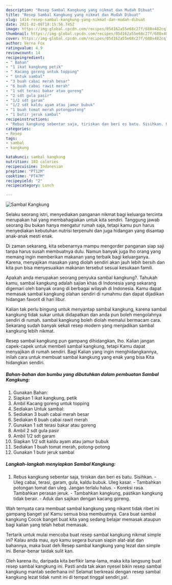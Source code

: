 ```yaml
---
description: "Resep Sambal Kangkung yang nikmat dan Mudah Dibuat"
title: "Resep Sambal Kangkung yang nikmat dan Mudah Dibuat"
slug: 1414-resep-sambal-kangkung-yang-nikmat-dan-mudah-dibuat
date: 2021-02-08T18:15:56.745Z
image: https://img-global.cpcdn.com/recipes/05d162a55e68c27f/680x482cq70/sambal-kangkung-foto-resep-utama.jpg
thumbnail: https://img-global.cpcdn.com/recipes/05d162a55e68c27f/680x482cq70/sambal-kangkung-foto-resep-utama.jpg
cover: https://img-global.cpcdn.com/recipes/05d162a55e68c27f/680x482cq70/sambal-kangkung-foto-resep-utama.jpg
author: Verna Fox
ratingvalue: 4.9
reviewcount: 14
recipeingredient:
- " Bahan"
- "1 ikat kangkung petik"
- " Kacang goreng untuk topping"
- " Untuk sambal"
- "3 buah cabai merah besar"
- "6 buah cabai rawit merah"
- "1 sdt terasi bakar atau goreng"
- "2 sdt gula pasir"
- "1/2 sdt garam"
- "1/2 sdt kaldu ayam atau jamur bubuk"
- "1 buah tomat merah potongpotong"
- "1 butir jeruk sambal"
recipeinstructions:
- "Rebus kangkung sebentar saja, tiriskan dan beri es batu. Sisihkan. Uleg cabai, terasi, garam, gula, kaldu bubuk. Uleg kasar. Tambahkan potongan tomat dan uleg. Jangan terlalu halus. Koreksi rasa. Tambahkan perasan jeruk. Tambahkan kangkung, pastikan kangkung tidak berair. Aduk dan sajikan dengan kacang goreng."
categories:
- Resep
tags:
- sambal
- kangkung

katakunci: sambal kangkung 
nutrition: 103 calories
recipecuisine: Indonesian
preptime: "PT12M"
cooktime: "PT47M"
recipeyield: "2"
recipecategory: Lunch

---
```



![Sambal Kangkung](https://img-global.cpcdn.com/recipes/05d162a55e68c27f/680x482cq70/sambal-kangkung-foto-resep-utama.jpg)

Selaku seorang istri, menyediakan panganan nikmat bagi keluarga tercinta merupakan hal yang membahagiakan untuk kita sendiri. Tanggung jawab seorang ibu bukan hanya mengatur rumah saja, tetapi kamu pun harus menyediakan kebutuhan nutrisi terpenuhi dan juga hidangan yang disantap anak-anak mesti enak.

Di zaman  sekarang, kita sebenarnya mampu mengorder panganan siap saji tanpa harus susah membuatnya dulu. Namun banyak juga lho orang yang memang ingin memberikan makanan yang terbaik bagi keluarganya. Karena, menyajikan masakan yang diolah sendiri akan jauh lebih bersih dan kita pun bisa menyesuaikan makanan tersebut sesuai kesukaan famili. 



Apakah anda merupakan seorang penyuka sambal kangkung?. Tahukah kamu, sambal kangkung adalah sajian khas di Indonesia yang sekarang digemari oleh banyak orang di berbagai wilayah di Indonesia. Kamu dapat memasak sambal kangkung olahan sendiri di rumahmu dan dapat dijadikan hidangan favorit di hari libur.

Kalian tak perlu bingung untuk menyantap sambal kangkung, karena sambal kangkung tidak sukar untuk didapatkan dan anda pun boleh mengolahnya sendiri di rumah. sambal kangkung boleh diolah memalui bermacam cara. Sekarang sudah banyak sekali resep modern yang menjadikan sambal kangkung lebih nikmat.

Resep sambal kangkung pun gampang dihidangkan, lho. Kalian jangan capek-capek untuk membeli sambal kangkung, tetapi Kamu dapat menyajikan di rumah sendiri. Bagi Kalian yang ingin menghidangkannya, inilah cara untuk membuat sambal kangkung yang enak yang bisa Kita hidangkan sendiri.

<!--inarticleads1-->

##### Bahan-bahan dan bumbu yang dibutuhkan dalam pembuatan Sambal Kangkung:

1. Gunakan  Bahan:
1. Siapkan 1 ikat kangkung, petik
1. Ambil  Kacang goreng untuk topping
1. Sediakan  Untuk sambal:
1. Sediakan 3 buah cabai merah besar
1. Sediakan 6 buah cabai rawit merah
1. Gunakan 1 sdt terasi bakar atau goreng
1. Ambil 2 sdt gula pasir
1. Ambil 1/2 sdt garam
1. Siapkan 1/2 sdt kaldu ayam atau jamur bubuk
1. Sediakan 1 buah tomat merah, potong-potong
1. Gunakan 1 butir jeruk sambal




<!--inarticleads2-->

##### Langkah-langkah menyiapkan Sambal Kangkung:

1. Rebus kangkung sebentar saja, tiriskan dan beri es batu. Sisihkan. - Uleg cabai, terasi, garam, gula, kaldu bubuk. Uleg kasar. - Tambahkan potongan tomat dan uleg. Jangan terlalu halus. - Koreksi rasa. Tambahkan perasan jeruk. - Tambahkan kangkung, pastikan kangkung tidak berair. - Aduk dan sajikan dengan kacang goreng.




Wah ternyata cara membuat sambal kangkung yang nikamt tidak ribet ini gampang banget ya! Kamu semua bisa membuatnya. Cara buat sambal kangkung Cocok banget buat kita yang sedang belajar memasak ataupun bagi kalian yang telah hebat memasak.

Tertarik untuk mulai mencoba buat resep sambal kangkung nikmat simple ini? Kalau anda mau, ayo kamu segera buruan siapin alat-alat dan bahannya, maka buat deh Resep sambal kangkung yang lezat dan simple ini. Benar-benar taidak sulit kan. 

Oleh karena itu, daripada kita berfikir lama-lama, maka kita langsung buat resep sambal kangkung ini. Pasti anda tak akan nyesel bikin resep sambal kangkung mantab sederhana ini! Selamat berkreasi dengan resep sambal kangkung lezat tidak rumit ini di tempat tinggal sendiri,ya!.

